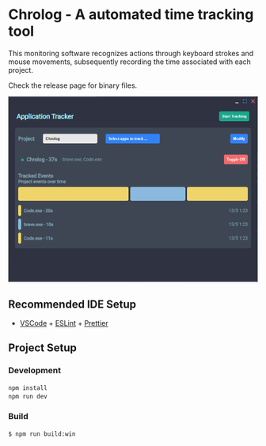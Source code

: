 # Chrolog - A automated time tracking tool

This monitoring software recognizes actions through keyboard strokes and mouse movements, subsequently recording the time associated with each project.

Check the release page for binary files.

![Project Details](./ProjectEdit.png)

## Recommended IDE Setup

- [VSCode](https://code.visualstudio.com/) + [ESLint](https://marketplace.visualstudio.com/items?itemName=dbaeumer.vscode-eslint) + [Prettier](https://marketplace.visualstudio.com/items?itemName=esbenp.prettier-vscode)

## Project Setup

### Development

```bash
npm install
npm run dev
```

### Build

```bash
$ npm run build:win
```
